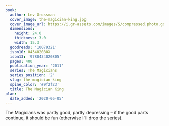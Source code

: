 ```yaml
---
book:
  author: Lev Grossman
  cover_image: the-magician-king.jpg
  cover_image_url: https://i.gr-assets.com/images/S/compressed.photo.goodreads.com/books/1316177353l/10079321._SX98_.jpg
  dimensions:
    height: 24.0
    thickness: 3.0
    width: 15.3
  goodreads: '10079321'
  isbn10: 043402080X
  isbn13: '9780434020805'
  pages: 400
  publication_year: '2011'
  series: The Magicians
  series_position: '2'
  slug: the-magician-king
  spine_color: '#9f2f23'
  title: The Magician King
plan:
  date_added: '2020-05-05'
---
```


The Magicians was partly good, partly depressing – if the good parts continue, it should be fun (otherwise I'll drop the
series).
